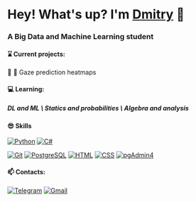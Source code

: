 # Hey! What's up? I'm [Dmitry](https://vk.com/vozdemon99) 🐲
### A Big Data and Machine Learning student
#### ⌛ Current projects:
🍎 🍏 Gaze prediction heatmaps
#### 💻 Learning:
##### DL and ML \ Statics and probabilities \ Algebra and analysis
#### 😎 Skills
[![Python](https://img.shields.io/badge/python-3670A0?style=for-the-badge&logo=python&logoColor=ffdd54)](https://www.python.org/)
[![C#](https://img.shields.io/badge/c%23-%23239120.svg?style=for-the-badge&logo=c-sharp&logoColor=white)](https://www.ecma-international.org/wp-content/uploads/ECMA-334_6th_edition_june_2022.pdf)

[![Git](https://img.shields.io/badge/Skill-Git-informational?style=flat&logo=Git&logoColor=white&color=6aa6f8)](https://git-scm.com/)
[![PostgreSQL](https://img.shields.io/badge/Skill-PostgreSQL-informational?style=flat&logo=postgresql&logoColor=white&color=6aa6f8)](https://www.postgresql.org/)
[![HTML](https://img.shields.io/badge/Skill-HTML-informational?style=flat&logo=Html5&logoColor=white&color=6aa6f8)](https://html.spec.whatwg.org/multipage/)
[![CSS](https://img.shields.io/badge/Skill-CSS-informational?style=flat&logo=Css3&logoColor=white&color=6aa6f8)](https://www.w3.org/Style/CSS/)
[![pgAdmin4](https://img.shields.io/badge/Skill-pgAdmin4-informational?style=flat&logo=pgAdmin4&logoColor=white&color=6aa6f8)](https://www.pgadmin.org/)

#### 📫 Contacts:
[![Telegram](https://img.shields.io/badge/Telegram-informational?style=flat&logo=telegram&logoColor=white&color=blue)](https://t.me/dimitriy_lvov)
[![Gmail](https://img.shields.io/badge/-Mail-D14836?style=flat&logo=gmail&logoColor=white&color=blue)](mailto:voz-demon.ru@mail.ru)


